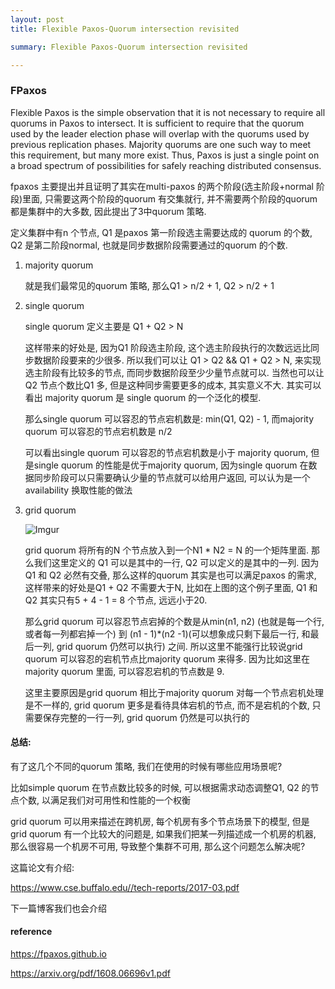 ```yaml
---
layout: post
title: Flexible Paxos-Quorum intersection revisited

summary: Flexible Paxos-Quorum intersection revisited

---
```


### FPaxos

Flexible Paxos is the simple observation that it is not necessary to 
require all quorums in Paxos to intersect. It is sufficient to require 
that the quorum used by the leader election phase will overlap with the quorums used by previous replication phases. Majority quorums are one such way to meet this requirement, but many more exist. Thus, Paxos is just a single point on a broad spectrum of possibilities for safely reaching distributed consensus.

fpaxos 主要提出并且证明了其实在multi-paxos 的两个阶段(选主阶段+normal 阶段)里面,  只需要这两个阶段的quorum 有交集就行, 并不需要两个阶段的quorum 都是集群中的大多数, 因此提出了3中quorum 策略. 

定义集群中有n 个节点, Q1 是paxos 第一阶段选主需要达成的 quorum 的个数, Q2 是第二阶段normal, 也就是同步数据阶段需要通过的quorum 的个数.

1. majority quorum

   就是我们最常见的quorum 策略,  那么Q1 > n/2 + 1, Q2 > n/2 + 1


2. single quorum

   single quorum 定义主要是 Q1 + Q2 > N

   这样带来的好处是, 因为Q1 阶段选主阶段, 这个选主阶段执行的次数远远比同步数据阶段要来的少很多. 所以我们可以让 Q1 > Q2 && Q1 + Q2 > N, 来实现选主阶段有比较多的节点, 而同步数据阶段至少少量节点就可以.  当然也可以让Q2 节点个数比Q1 多, 但是这种同步需要更多的成本, 其实意义不大. 其实可以看出 majority quorum 是 single quorum 的一个泛化的模型.

   那么single quorum 可以容忍的节点宕机数是: min(Q1, Q2) - 1, 而majority quorum 可以容忍的节点宕机数是 n/2

   可以看出single quorum 可以容忍的节点宕机数是小于 majority quorum, 但是single quorum 的性能是优于majority quorum, 因为single quorum 在数据同步阶段可以只需要确认少量的节点就可以给用户返回, 可以认为是一个availability 换取性能的做法

3. grid quorum

   ![Imgur](https://i.imgur.com/yurTroD.jpg)

   grid quorum 将所有的N 个节点放入到一个N1 * N2 = N 的一个矩阵里面. 那么我们这里定义的 Q1 可以是其中的一行, Q2 可以定义的是其中的一列.  因为Q1 和 Q2 必然有交叠, 那么这样的quorum 其实是也可以满足paxos 的需求, 这样带来的好处是Q1 + Q2 不需要大于N, 比如在上图的这个例子里面, Q1 和 Q2 其实只有5 + 4 - 1 = 8 个节点, 远远小于20. 

   那么grid quorum 可以容忍节点宕掉的个数是从min(n1, n2) (也就是每一个行, 或者每一列都宕掉一个) 到 (n1 - 1)*(n2 -1)(可以想象成只剩下最后一行, 和最后一列, grid quorum 仍然可以执行) 之间. 所以这里不能强行比较说grid quorum 可以容忍的宕机节点比majority quorum 来得多. 因为比如这里在 majority quorum 里面, 可以容忍宕机的节点数是 9.  

   这里主要原因是grid quorum 相比于majority quorum 对每一个节点宕机处理是不一样的,  grid quorum 更多是看待具体宕机的节点, 而不是宕机的个数, 只需要保存完整的一行一列, grid quorum 仍然是可以执行的



#### 总结:

有了这几个不同的quorum 策略, 我们在使用的时候有哪些应用场景呢? 

比如simple quorum 在节点数比较多的时候, 可以根据需求动态调整Q1, Q2 的节点个数, 以满足我们对可用性和性能的一个权衡

grid quorum 可以用来描述在跨机房, 每个机房有多个节点场景下的模型, 但是grid quorum 有一个比较大的问题是, 如果我们把某一列描述成一个机房的机器, 那么很容易一个机房不可用, 导致整个集群不可用, 那么这个问题怎么解决呢?

这篇论文有介绍:

https://www.cse.buffalo.edu//tech-reports/2017-03.pdf

下一篇博客我们也会介绍

#### reference

https://fpaxos.github.io

https://arxiv.org/pdf/1608.06696v1.pdf




